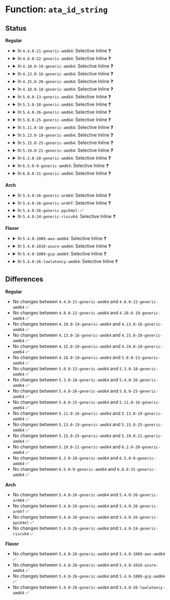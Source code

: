 # Function: <code>ata_id_string</code>

## Status
<b>Regular</b>
<ul>
<li>
<details>
<summary>In <code>4.4.0-21-generic-amd64</code>: Selective Inline ❓</summary>

```c
void ata_id_string(const u16 * id, unsigned char * s, unsigned int ofs, unsigned int len)
```

```json
{
  "name": "ata_id_string",
  "collision_type": "Unique Global",
  "inline_type": "Selective",
  "funcs": [
    {
      "addr": 18446744071584913152,
      "name": "ata_id_string",
      "external": true,
      "loc": "drivers/ata/libata-core.c:1119",
      "file": "drivers/ata/libata-core.c",
      "inline": "not declared, inlined",
      "caller_inline": [],
      "caller_func": [
        "drivers/ata/libata-core.c:ata_id_c_string",
        "drivers/ata/libata-scsi.c:ata_scsiop_inq_80",
        "drivers/ata/libata-scsi.c:ata_scsiop_inq_83",
        "drivers/ata/libata-scsi.c:ata_scsiop_inq_83",
        "drivers/ata/libata-scsi.c:ata_scsiop_inq_83",
        "drivers/ata/libata-scsi.c:ata_scsiop_inq_83",
        "drivers/ata/libata-scsi.c:ata_scsiop_inq_std",
        "drivers/ata/libata-scsi.c:ata_scsiop_inq_std",
        "drivers/ata/libata-scsi.c:ata_scsiop_inq_std",
        "drivers/ata/libata-scsi.c:ata_sas_scsi_ioctl",
        "drivers/ata/libata-scsi.c:ata_sas_scsi_ioctl",
        "drivers/ata/libata-scsi.c:ata_sas_scsi_ioctl"
      ]
    }
  ],
  "symbols": [
    {
      "addr": 18446744071584913152,
      "name": "ata_id_string",
      "section": ".text",
      "bind": "STB_GLOBAL",
      "size": 58
    }
  ]
}
```
</details>
</li>
<li>
<details>
<summary>In <code>4.8.0-22-generic-amd64</code>: Selective Inline ❓</summary>

```c
void ata_id_string(const u16 * id, unsigned char * s, unsigned int ofs, unsigned int len)
```

```json
{
  "name": "ata_id_string",
  "collision_type": "Unique Global",
  "inline_type": "Selective",
  "funcs": [
    {
      "addr": 18446744071585275568,
      "name": "ata_id_string",
      "external": true,
      "loc": "drivers/ata/libata-core.c:1122",
      "file": "drivers/ata/libata-core.c",
      "inline": "not declared, inlined",
      "caller_inline": [],
      "caller_func": [
        "drivers/ata/libata-core.c:ata_id_c_string",
        "drivers/ata/libata-scsi.c:ata_scsiop_inq_83",
        "drivers/ata/libata-scsi.c:ata_scsiop_inq_83",
        "drivers/ata/libata-scsi.c:ata_scsiop_inq_83",
        "drivers/ata/libata-scsi.c:ata_scsiop_inq_83",
        "drivers/ata/libata-scsi.c:ata_scsiop_inq_80",
        "drivers/ata/libata-scsi.c:ata_scsiop_inq_std",
        "drivers/ata/libata-scsi.c:ata_scsiop_inq_std",
        "drivers/ata/libata-scsi.c:ata_scsiop_inq_std",
        "drivers/ata/libata-scsi.c:ata_sas_scsi_ioctl",
        "drivers/ata/libata-scsi.c:ata_sas_scsi_ioctl",
        "drivers/ata/libata-scsi.c:ata_sas_scsi_ioctl"
      ]
    }
  ],
  "symbols": [
    {
      "addr": 18446744071585275568,
      "name": "ata_id_string",
      "section": ".text",
      "bind": "STB_GLOBAL",
      "size": 58
    }
  ]
}
```
</details>
</li>
<li>
<details>
<summary>In <code>4.10.0-19-generic-amd64</code>: Selective Inline ❓</summary>

```c
void ata_id_string(const u16 * id, unsigned char * s, unsigned int ofs, unsigned int len)
```

```json
{
  "name": "ata_id_string",
  "collision_type": "Unique Global",
  "inline_type": "Selective",
  "funcs": [
    {
      "addr": 18446744071585475120,
      "name": "ata_id_string",
      "external": true,
      "loc": "drivers/ata/libata-core.c:1129",
      "file": "drivers/ata/libata-core.c",
      "inline": "not declared, inlined",
      "caller_inline": [],
      "caller_func": [
        "drivers/ata/libata-core.c:ata_id_c_string",
        "drivers/ata/libata-scsi.c:ata_scsiop_inq_83",
        "drivers/ata/libata-scsi.c:ata_scsiop_inq_83",
        "drivers/ata/libata-scsi.c:ata_scsiop_inq_83",
        "drivers/ata/libata-scsi.c:ata_scsiop_inq_83",
        "drivers/ata/libata-scsi.c:ata_scsiop_inq_80",
        "drivers/ata/libata-scsi.c:ata_scsiop_inq_std",
        "drivers/ata/libata-scsi.c:ata_scsiop_inq_std",
        "drivers/ata/libata-scsi.c:ata_scsiop_inq_std",
        "drivers/ata/libata-scsi.c:ata_sas_scsi_ioctl",
        "drivers/ata/libata-scsi.c:ata_sas_scsi_ioctl",
        "drivers/ata/libata-scsi.c:ata_sas_scsi_ioctl"
      ]
    }
  ],
  "symbols": [
    {
      "addr": 18446744071585475120,
      "name": "ata_id_string",
      "section": ".text",
      "bind": "STB_GLOBAL",
      "size": 58
    }
  ]
}
```
</details>
</li>
<li>
<details>
<summary>In <code>4.13.0-16-generic-amd64</code>: Selective Inline ❓</summary>

```c
void ata_id_string(const u16 * id, unsigned char * s, unsigned int ofs, unsigned int len)
```

```json
{
  "name": "ata_id_string",
  "collision_type": "Unique Global",
  "inline_type": "Selective",
  "funcs": [
    {
      "addr": 18446744071585558896,
      "name": "ata_id_string",
      "external": true,
      "loc": "drivers/ata/libata-core.c:1129",
      "file": "drivers/ata/libata-core.c",
      "inline": "not declared, inlined",
      "caller_inline": [],
      "caller_func": [
        "drivers/ata/libata-core.c:ata_id_c_string",
        "drivers/ata/libata-scsi.c:ata_scsiop_inq_83",
        "drivers/ata/libata-scsi.c:ata_scsiop_inq_83",
        "drivers/ata/libata-scsi.c:ata_scsiop_inq_83",
        "drivers/ata/libata-scsi.c:ata_scsiop_inq_83",
        "drivers/ata/libata-scsi.c:ata_scsiop_inq_80",
        "drivers/ata/libata-scsi.c:ata_scsiop_inq_std",
        "drivers/ata/libata-scsi.c:ata_scsiop_inq_std",
        "drivers/ata/libata-scsi.c:ata_scsiop_inq_std",
        "drivers/ata/libata-scsi.c:ata_sas_scsi_ioctl",
        "drivers/ata/libata-scsi.c:ata_sas_scsi_ioctl",
        "drivers/ata/libata-scsi.c:ata_sas_scsi_ioctl"
      ]
    }
  ],
  "symbols": [
    {
      "addr": 18446744071585558896,
      "name": "ata_id_string",
      "section": ".text",
      "bind": "STB_GLOBAL",
      "size": 58
    }
  ]
}
```
</details>
</li>
<li>
<details>
<summary>In <code>4.15.0-20-generic-amd64</code>: Selective Inline ❓</summary>

```c
void ata_id_string(const u16 * id, unsigned char * s, unsigned int ofs, unsigned int len)
```

```json
{
  "name": "ata_id_string",
  "collision_type": "Unique Global",
  "inline_type": "Selective",
  "funcs": [
    {
      "addr": 18446744071585990608,
      "name": "ata_id_string",
      "external": true,
      "loc": "drivers/ata/libata-core.c:1129",
      "file": "drivers/ata/libata-core.c",
      "inline": "not declared, inlined",
      "caller_inline": [],
      "caller_func": [
        "drivers/ata/libata-core.c:ata_id_c_string",
        "drivers/ata/libata-scsi.c:ata_scsiop_inq_83",
        "drivers/ata/libata-scsi.c:ata_scsiop_inq_83",
        "drivers/ata/libata-scsi.c:ata_scsiop_inq_83",
        "drivers/ata/libata-scsi.c:ata_scsiop_inq_83",
        "drivers/ata/libata-scsi.c:ata_scsiop_inq_80",
        "drivers/ata/libata-scsi.c:ata_scsiop_inq_std",
        "drivers/ata/libata-scsi.c:ata_scsiop_inq_std",
        "drivers/ata/libata-scsi.c:ata_scsiop_inq_std",
        "drivers/ata/libata-scsi.c:ata_sas_scsi_ioctl",
        "drivers/ata/libata-scsi.c:ata_sas_scsi_ioctl",
        "drivers/ata/libata-scsi.c:ata_sas_scsi_ioctl"
      ]
    }
  ],
  "symbols": [
    {
      "addr": 18446744071585990608,
      "name": "ata_id_string",
      "section": ".text",
      "bind": "STB_GLOBAL",
      "size": 60
    }
  ]
}
```
</details>
</li>
<li>
<details>
<summary>In <code>4.18.0-10-generic-amd64</code>: Selective Inline ❓</summary>

```c
void ata_id_string(const u16 * id, unsigned char * s, unsigned int ofs, unsigned int len)
```

```json
{
  "name": "ata_id_string",
  "collision_type": "Unique Global",
  "inline_type": "Selective",
  "funcs": [
    {
      "addr": 18446744071586238240,
      "name": "ata_id_string",
      "external": true,
      "loc": "drivers/ata/libata-core.c:1129",
      "file": "drivers/ata/libata-core.c",
      "inline": "not declared, inlined",
      "caller_inline": [],
      "caller_func": [
        "drivers/ata/libata-core.c:ata_id_c_string",
        "drivers/ata/libata-scsi.c:ata_scsiop_inq_83",
        "drivers/ata/libata-scsi.c:ata_scsiop_inq_83",
        "drivers/ata/libata-scsi.c:ata_scsiop_inq_83",
        "drivers/ata/libata-scsi.c:ata_scsiop_inq_83",
        "drivers/ata/libata-scsi.c:ata_scsiop_inq_80",
        "drivers/ata/libata-scsi.c:ata_scsiop_inq_std",
        "drivers/ata/libata-scsi.c:ata_scsiop_inq_std",
        "drivers/ata/libata-scsi.c:ata_scsiop_inq_std",
        "drivers/ata/libata-scsi.c:ata_sas_scsi_ioctl",
        "drivers/ata/libata-scsi.c:ata_sas_scsi_ioctl",
        "drivers/ata/libata-scsi.c:ata_sas_scsi_ioctl"
      ]
    }
  ],
  "symbols": [
    {
      "addr": 18446744071586238240,
      "name": "ata_id_string",
      "section": ".text",
      "bind": "STB_GLOBAL",
      "size": 60
    }
  ]
}
```
</details>
</li>
<li>
<details>
<summary>In <code>5.0.0-13-generic-amd64</code>: Selective Inline ❓</summary>

```c
void ata_id_string(const u16 * id, unsigned char * s, unsigned int ofs, unsigned int len)
```

```json
{
  "name": "ata_id_string",
  "collision_type": "Unique Global",
  "inline_type": "Selective",
  "funcs": [
    {
      "addr": 18446744071586378656,
      "name": "ata_id_string",
      "external": true,
      "loc": "drivers/ata/libata-core.c:1129",
      "file": "drivers/ata/libata-core.c",
      "inline": "not declared, inlined",
      "caller_inline": [],
      "caller_func": [
        "drivers/ata/libata-core.c:ata_id_c_string",
        "drivers/ata/libata-scsi.c:ata_scsiop_inq_83",
        "drivers/ata/libata-scsi.c:ata_scsiop_inq_83",
        "drivers/ata/libata-scsi.c:ata_scsiop_inq_83",
        "drivers/ata/libata-scsi.c:ata_scsiop_inq_83",
        "drivers/ata/libata-scsi.c:ata_scsiop_inq_80",
        "drivers/ata/libata-scsi.c:ata_scsiop_inq_std",
        "drivers/ata/libata-scsi.c:ata_scsiop_inq_std",
        "drivers/ata/libata-scsi.c:ata_scsiop_inq_std",
        "drivers/ata/libata-scsi.c:ata_sas_scsi_ioctl",
        "drivers/ata/libata-scsi.c:ata_sas_scsi_ioctl",
        "drivers/ata/libata-scsi.c:ata_sas_scsi_ioctl"
      ]
    }
  ],
  "symbols": [
    {
      "addr": 18446744071586378656,
      "name": "ata_id_string",
      "section": ".text",
      "bind": "STB_GLOBAL",
      "size": 60
    }
  ]
}
```
</details>
</li>
<li>
<details>
<summary>In <code>5.3.0-18-generic-amd64</code>: Selective Inline ❓</summary>

```c
void ata_id_string(const u16 * id, unsigned char * s, unsigned int ofs, unsigned int len)
```

```json
{
  "name": "ata_id_string",
  "collision_type": "Unique Global",
  "inline_type": "Selective",
  "funcs": [
    {
      "addr": 18446744071586622240,
      "name": "ata_id_string",
      "external": true,
      "loc": "drivers/ata/libata-core.c:1113",
      "file": "drivers/ata/libata-core.c",
      "inline": "not declared, inlined",
      "caller_inline": [],
      "caller_func": [
        "drivers/ata/libata-core.c:ata_id_c_string",
        "drivers/ata/libata-scsi.c:ata_scsiop_inq_83",
        "drivers/ata/libata-scsi.c:ata_scsiop_inq_83",
        "drivers/ata/libata-scsi.c:ata_scsiop_inq_83",
        "drivers/ata/libata-scsi.c:ata_scsiop_inq_83",
        "drivers/ata/libata-scsi.c:ata_scsiop_inq_80",
        "drivers/ata/libata-scsi.c:ata_scsiop_inq_std",
        "drivers/ata/libata-scsi.c:ata_scsiop_inq_std",
        "drivers/ata/libata-scsi.c:ata_scsiop_inq_std",
        "drivers/ata/libata-scsi.c:ata_sas_scsi_ioctl",
        "drivers/ata/libata-scsi.c:ata_sas_scsi_ioctl",
        "drivers/ata/libata-scsi.c:ata_sas_scsi_ioctl"
      ]
    }
  ],
  "symbols": [
    {
      "addr": 18446744071586622240,
      "name": "ata_id_string",
      "section": ".text",
      "bind": "STB_GLOBAL",
      "size": 60
    }
  ]
}
```
</details>
</li>
<li>
<details>
<summary>In <code>5.4.0-26-generic-amd64</code>: Selective Inline ❓</summary>

```c
void ata_id_string(const u16 * id, unsigned char * s, unsigned int ofs, unsigned int len)
```

```json
{
  "name": "ata_id_string",
  "collision_type": "Unique Global",
  "inline_type": "Selective",
  "funcs": [
    {
      "addr": 18446744071586769808,
      "name": "ata_id_string",
      "external": true,
      "loc": "drivers/ata/libata-core.c:1113",
      "file": "drivers/ata/libata-core.c",
      "inline": "not declared, inlined",
      "caller_inline": [],
      "caller_func": [
        "drivers/ata/libata-core.c:ata_id_c_string",
        "drivers/ata/libata-scsi.c:ata_scsiop_inq_83",
        "drivers/ata/libata-scsi.c:ata_scsiop_inq_83",
        "drivers/ata/libata-scsi.c:ata_scsiop_inq_83",
        "drivers/ata/libata-scsi.c:ata_scsiop_inq_83",
        "drivers/ata/libata-scsi.c:ata_scsiop_inq_80",
        "drivers/ata/libata-scsi.c:ata_scsiop_inq_std",
        "drivers/ata/libata-scsi.c:ata_scsiop_inq_std",
        "drivers/ata/libata-scsi.c:ata_scsiop_inq_std",
        "drivers/ata/libata-scsi.c:ata_sas_scsi_ioctl",
        "drivers/ata/libata-scsi.c:ata_sas_scsi_ioctl",
        "drivers/ata/libata-scsi.c:ata_sas_scsi_ioctl"
      ]
    }
  ],
  "symbols": [
    {
      "addr": 18446744071586769808,
      "name": "ata_id_string",
      "section": ".text",
      "bind": "STB_GLOBAL",
      "size": 60
    }
  ]
}
```
</details>
</li>
<li>
<details>
<summary>In <code>5.8.0-25-generic-amd64</code>: Selective Inline ❓</summary>

```c
void ata_id_string(const u16 * id, unsigned char * s, unsigned int ofs, unsigned int len)
```

```json
{
  "name": "ata_id_string",
  "collision_type": "Unique Global",
  "inline_type": "Selective",
  "funcs": [
    {
      "addr": 18446744071587572400,
      "name": "ata_id_string",
      "external": true,
      "loc": "drivers/ata/libata-core.c:1054",
      "file": "drivers/ata/libata-core.c",
      "inline": "not declared, inlined",
      "caller_inline": [],
      "caller_func": [
        "drivers/ata/libata-core.c:ata_id_c_string",
        "drivers/ata/libata-scsi.c:ata_scsiop_inq_83",
        "drivers/ata/libata-scsi.c:ata_scsiop_inq_83",
        "drivers/ata/libata-scsi.c:ata_scsiop_inq_83",
        "drivers/ata/libata-scsi.c:ata_scsiop_inq_83",
        "drivers/ata/libata-scsi.c:ata_scsiop_inq_80",
        "drivers/ata/libata-scsi.c:ata_scsiop_inq_std",
        "drivers/ata/libata-scsi.c:ata_scsiop_inq_std",
        "drivers/ata/libata-scsi.c:ata_scsiop_inq_std",
        "drivers/ata/libata-scsi.c:ata_get_identity",
        "drivers/ata/libata-scsi.c:ata_get_identity",
        "drivers/ata/libata-scsi.c:ata_get_identity"
      ]
    }
  ],
  "symbols": [
    {
      "addr": 18446744071587572400,
      "name": "ata_id_string",
      "section": ".text",
      "bind": "STB_GLOBAL",
      "size": 60
    }
  ]
}
```
</details>
</li>
<li>
<details>
<summary>In <code>5.11.0-16-generic-amd64</code>: Selective Inline ❓</summary>

```c
void ata_id_string(const u16 * id, unsigned char * s, unsigned int ofs, unsigned int len)
```

```json
{
  "name": "ata_id_string",
  "collision_type": "Unique Global",
  "inline_type": "Selective",
  "funcs": [
    {
      "addr": 18446744071587638800,
      "name": "ata_id_string",
      "external": true,
      "loc": "drivers/ata/libata-core.c:1054",
      "file": "drivers/ata/libata-core.c",
      "inline": "not declared, inlined",
      "caller_inline": [],
      "caller_func": [
        "drivers/ata/libata-core.c:ata_id_c_string",
        "drivers/ata/libata-scsi.c:ata_scsiop_inq_83",
        "drivers/ata/libata-scsi.c:ata_scsiop_inq_83",
        "drivers/ata/libata-scsi.c:ata_scsiop_inq_83",
        "drivers/ata/libata-scsi.c:ata_scsiop_inq_83",
        "drivers/ata/libata-scsi.c:ata_scsiop_inq_80",
        "drivers/ata/libata-scsi.c:ata_scsiop_inq_std",
        "drivers/ata/libata-scsi.c:ata_scsiop_inq_std",
        "drivers/ata/libata-scsi.c:ata_scsiop_inq_std",
        "drivers/ata/libata-scsi.c:ata_get_identity",
        "drivers/ata/libata-scsi.c:ata_get_identity",
        "drivers/ata/libata-scsi.c:ata_get_identity"
      ]
    }
  ],
  "symbols": [
    {
      "addr": 18446744071587638800,
      "name": "ata_id_string",
      "section": ".text",
      "bind": "STB_GLOBAL",
      "size": 60
    }
  ]
}
```
</details>
</li>
<li>
<details>
<summary>In <code>5.13.0-19-generic-amd64</code>: Selective Inline ❓</summary>

```c
void ata_id_string(const u16 * id, unsigned char * s, unsigned int ofs, unsigned int len)
```

```json
{
  "name": "ata_id_string",
  "collision_type": "Unique Global",
  "inline_type": "Selective",
  "funcs": [
    {
      "addr": 18446744071587518880,
      "name": "ata_id_string",
      "external": true,
      "loc": "drivers/ata/libata-core.c:1054",
      "file": "drivers/ata/libata-core.c",
      "inline": "not declared, inlined",
      "caller_inline": [],
      "caller_func": [
        "drivers/ata/libata-core.c:ata_id_c_string",
        "drivers/ata/libata-scsi.c:ata_scsiop_inq_83",
        "drivers/ata/libata-scsi.c:ata_scsiop_inq_83",
        "drivers/ata/libata-scsi.c:ata_scsiop_inq_83",
        "drivers/ata/libata-scsi.c:ata_scsiop_inq_83",
        "drivers/ata/libata-scsi.c:ata_scsiop_inq_80",
        "drivers/ata/libata-scsi.c:ata_scsiop_inq_std",
        "drivers/ata/libata-scsi.c:ata_scsiop_inq_std",
        "drivers/ata/libata-scsi.c:ata_scsiop_inq_std",
        "drivers/ata/libata-scsi.c:ata_sas_scsi_ioctl",
        "drivers/ata/libata-scsi.c:ata_sas_scsi_ioctl",
        "drivers/ata/libata-scsi.c:ata_sas_scsi_ioctl"
      ]
    }
  ],
  "symbols": [
    {
      "addr": 18446744071587518880,
      "name": "ata_id_string",
      "section": ".text",
      "bind": "STB_GLOBAL",
      "size": 56
    }
  ]
}
```
</details>
</li>
<li>
<details>
<summary>In <code>5.15.0-25-generic-amd64</code>: Selective Inline ❓</summary>

```c
void ata_id_string(const u16 * id, unsigned char * s, unsigned int ofs, unsigned int len)
```

```json
{
  "name": "ata_id_string",
  "collision_type": "Unique Global",
  "inline_type": "Selective",
  "funcs": [
    {
      "addr": 18446744071588095157,
      "name": "ata_id_string",
      "external": true,
      "loc": "drivers/ata/libata-core.c:1058",
      "file": "drivers/ata/libata-core.c",
      "inline": "not declared, inlined",
      "caller_inline": [
        "drivers/ata/libata-core.c:ata_id_c_string",
        "drivers/ata/libata-core.c:ata_id_c_string"
      ],
      "caller_func": [
        "drivers/ata/libata-scsi.c:ata_scsi_simulate",
        "drivers/ata/libata-scsi.c:ata_scsiop_inq_83",
        "drivers/ata/libata-scsi.c:ata_scsiop_inq_83",
        "drivers/ata/libata-scsi.c:ata_scsiop_inq_83",
        "drivers/ata/libata-scsi.c:ata_scsiop_inq_83",
        "drivers/ata/libata-scsi.c:ata_scsiop_inq_std",
        "drivers/ata/libata-scsi.c:ata_scsiop_inq_std",
        "drivers/ata/libata-scsi.c:ata_scsiop_inq_std",
        "drivers/ata/libata-scsi.c:ata_sas_scsi_ioctl",
        "drivers/ata/libata-scsi.c:ata_sas_scsi_ioctl",
        "drivers/ata/libata-scsi.c:ata_sas_scsi_ioctl"
      ]
    }
  ],
  "symbols": [
    {
      "addr": 18446744071588096688,
      "name": "ata_id_string",
      "section": ".text",
      "bind": "STB_GLOBAL",
      "size": 56
    }
  ]
}
```
</details>
</li>
<li>
<details>
<summary>In <code>5.19.0-21-generic-amd64</code>: Selective Inline ❓</summary>

```c
void ata_id_string(const u16 * id, unsigned char * s, unsigned int ofs, unsigned int len)
```

```json
{
  "name": "ata_id_string",
  "collision_type": "Unique Global",
  "inline_type": "Selective",
  "funcs": [
    {
      "addr": 18446744071589473301,
      "name": "ata_id_string",
      "external": true,
      "loc": "drivers/ata/libata-core.c:1051",
      "file": "drivers/ata/libata-core.c",
      "inline": "not declared, inlined",
      "caller_inline": [
        "drivers/ata/libata-core.c:ata_id_c_string",
        "drivers/ata/libata-core.c:ata_id_c_string"
      ],
      "caller_func": [
        "drivers/ata/libata-scsi.c:ata_scsi_simulate",
        "drivers/ata/libata-scsi.c:ata_scsiop_inq_83",
        "drivers/ata/libata-scsi.c:ata_scsiop_inq_83",
        "drivers/ata/libata-scsi.c:ata_scsiop_inq_83",
        "drivers/ata/libata-scsi.c:ata_scsiop_inq_83",
        "drivers/ata/libata-scsi.c:ata_scsiop_inq_std",
        "drivers/ata/libata-scsi.c:ata_scsiop_inq_std",
        "drivers/ata/libata-scsi.c:ata_scsiop_inq_std",
        "drivers/ata/libata-scsi.c:ata_sas_scsi_ioctl",
        "drivers/ata/libata-scsi.c:ata_sas_scsi_ioctl",
        "drivers/ata/libata-scsi.c:ata_sas_scsi_ioctl"
      ]
    }
  ],
  "symbols": [
    {
      "addr": 18446744071589474624,
      "name": "ata_id_string",
      "section": ".text",
      "bind": "STB_GLOBAL",
      "size": 73
    }
  ]
}
```
</details>
</li>
<li>
<details>
<summary>In <code>6.2.0-20-generic-amd64</code>: Selective Inline ❓</summary>

```c
void ata_id_string(const u16 * id, unsigned char * s, unsigned int ofs, unsigned int len)
```

```json
{
  "name": "ata_id_string",
  "collision_type": "Unique Global",
  "inline_type": "Selective",
  "funcs": [
    {
      "addr": 18446744071591053413,
      "name": "ata_id_string",
      "external": true,
      "loc": "drivers/ata/libata-core.c:1051",
      "file": "drivers/ata/libata-core.c",
      "inline": "not declared, inlined",
      "caller_inline": [
        "drivers/ata/libata-core.c:ata_id_c_string",
        "drivers/ata/libata-core.c:ata_id_c_string"
      ],
      "caller_func": [
        "drivers/ata/libata-scsi.c:ata_scsiop_inq_83",
        "drivers/ata/libata-scsi.c:ata_scsiop_inq_83",
        "drivers/ata/libata-scsi.c:ata_scsiop_inq_83",
        "drivers/ata/libata-scsi.c:ata_scsiop_inq_83",
        "drivers/ata/libata-scsi.c:ata_scsiop_inq_80",
        "drivers/ata/libata-scsi.c:ata_scsiop_inq_std",
        "drivers/ata/libata-scsi.c:ata_scsiop_inq_std",
        "drivers/ata/libata-scsi.c:ata_scsiop_inq_std",
        "drivers/ata/libata-scsi.c:ata_sas_scsi_ioctl",
        "drivers/ata/libata-scsi.c:ata_sas_scsi_ioctl",
        "drivers/ata/libata-scsi.c:ata_sas_scsi_ioctl"
      ]
    }
  ],
  "symbols": [
    {
      "addr": 18446744071591055056,
      "name": "ata_id_string",
      "section": ".text",
      "bind": "STB_GLOBAL",
      "size": 73
    }
  ]
}
```
</details>
</li>
<li>
<details>
<summary>In <code>6.5.0-9-generic-amd64</code>: Selective Inline ❓</summary>

```c
void ata_id_string(const u16 * id, unsigned char * s, unsigned int ofs, unsigned int len)
```

```json
{
  "name": "ata_id_string",
  "collision_type": "Unique Global",
  "inline_type": "Selective",
  "funcs": [
    {
      "addr": 18446744071591407461,
      "name": "ata_id_string",
      "external": true,
      "loc": "drivers/ata/libata-core.c:1085",
      "file": "drivers/ata/libata-core.c",
      "inline": "not declared, inlined",
      "caller_inline": [
        "drivers/ata/libata-core.c:ata_id_c_string",
        "drivers/ata/libata-core.c:ata_id_c_string"
      ],
      "caller_func": [
        "drivers/ata/libata-scsi.c:ata_scsiop_inq_83",
        "drivers/ata/libata-scsi.c:ata_scsiop_inq_83",
        "drivers/ata/libata-scsi.c:ata_scsiop_inq_83",
        "drivers/ata/libata-scsi.c:ata_scsiop_inq_83",
        "drivers/ata/libata-scsi.c:ata_scsiop_inq_80",
        "drivers/ata/libata-scsi.c:ata_scsiop_inq_std",
        "drivers/ata/libata-scsi.c:ata_scsiop_inq_std",
        "drivers/ata/libata-scsi.c:ata_scsiop_inq_std",
        "drivers/ata/libata-scsi.c:ata_sas_scsi_ioctl",
        "drivers/ata/libata-scsi.c:ata_sas_scsi_ioctl",
        "drivers/ata/libata-scsi.c:ata_sas_scsi_ioctl"
      ]
    }
  ],
  "symbols": [
    {
      "addr": 18446744071591409904,
      "name": "ata_id_string",
      "section": ".text",
      "bind": "STB_GLOBAL",
      "size": 73
    }
  ]
}
```
</details>
</li>
<li>
<details>
<summary>In <code>6.8.0-31-generic-amd64</code>: Selective Inline ❓</summary>

```c
void ata_id_string(const u16 * id, unsigned char * s, unsigned int ofs, unsigned int len)
```

```json
{
  "name": "ata_id_string",
  "collision_type": "Unique Global",
  "inline_type": "Selective",
  "funcs": [
    {
      "addr": 18446744071591758325,
      "name": "ata_id_string",
      "external": true,
      "loc": "drivers/ata/libata-core.c:1085",
      "file": "drivers/ata/libata-core.c",
      "inline": "not declared, inlined",
      "caller_inline": [
        "drivers/ata/libata-core.c:ata_id_c_string",
        "drivers/ata/libata-core.c:ata_id_c_string"
      ],
      "caller_func": [
        "drivers/ata/libata-scsi.c:ata_scsiop_inq_83",
        "drivers/ata/libata-scsi.c:ata_scsiop_inq_83",
        "drivers/ata/libata-scsi.c:ata_scsiop_inq_83",
        "drivers/ata/libata-scsi.c:ata_scsiop_inq_83",
        "drivers/ata/libata-scsi.c:ata_scsiop_inq_80",
        "drivers/ata/libata-scsi.c:ata_scsiop_inq_std",
        "drivers/ata/libata-scsi.c:ata_scsiop_inq_std",
        "drivers/ata/libata-scsi.c:ata_scsiop_inq_std",
        "drivers/ata/libata-scsi.c:ata_sas_scsi_ioctl",
        "drivers/ata/libata-scsi.c:ata_sas_scsi_ioctl",
        "drivers/ata/libata-scsi.c:ata_sas_scsi_ioctl"
      ]
    }
  ],
  "symbols": [
    {
      "addr": 18446744071591760768,
      "name": "ata_id_string",
      "section": ".text",
      "bind": "STB_GLOBAL",
      "size": 73
    }
  ]
}
```
</details>
</li>
</ul>
<b>Arch</b>
<ul>
<li>
<details>
<summary>In <code>5.4.0-26-generic-arm64</code>: Selective Inline ❓</summary>

```c
void ata_id_string(const u16 * id, unsigned char * s, unsigned int ofs, unsigned int len)
```

```json
{
  "name": "ata_id_string",
  "collision_type": "Unique Global",
  "inline_type": "Selective",
  "funcs": [
    {
      "addr": 18446603336499689720,
      "name": "ata_id_string",
      "external": true,
      "loc": "drivers/ata/libata-core.c:1113",
      "file": "drivers/ata/libata-core.c",
      "inline": "not declared, inlined",
      "caller_inline": [],
      "caller_func": [
        "drivers/ata/libata-core.c:ata_id_c_string",
        "drivers/ata/libata-scsi.c:ata_scsiop_inq_83",
        "drivers/ata/libata-scsi.c:ata_scsiop_inq_83",
        "drivers/ata/libata-scsi.c:ata_scsiop_inq_83",
        "drivers/ata/libata-scsi.c:ata_scsiop_inq_83",
        "drivers/ata/libata-scsi.c:ata_scsiop_inq_80",
        "drivers/ata/libata-scsi.c:ata_scsiop_inq_std",
        "drivers/ata/libata-scsi.c:ata_scsiop_inq_std",
        "drivers/ata/libata-scsi.c:ata_scsiop_inq_std",
        "drivers/ata/libata-scsi.c:ata_sas_scsi_ioctl",
        "drivers/ata/libata-scsi.c:ata_sas_scsi_ioctl",
        "drivers/ata/libata-scsi.c:ata_sas_scsi_ioctl"
      ]
    }
  ],
  "symbols": [
    {
      "addr": 18446603336499689720,
      "name": "ata_id_string",
      "section": ".text",
      "bind": "STB_GLOBAL",
      "size": 116
    }
  ]
}
```
</details>
</li>
<li>
<details>
<summary>In <code>5.4.0-26-generic-armhf</code>: Selective Inline ❓</summary>

```c
void ata_id_string(const u16 * id, unsigned char * s, unsigned int ofs, unsigned int len)
```

```json
{
  "name": "ata_id_string",
  "collision_type": "Unique Global",
  "inline_type": "Selective",
  "funcs": [
    {
      "addr": 3232138464,
      "name": "ata_id_string",
      "external": true,
      "loc": "drivers/ata/libata-core.c:1113",
      "file": "drivers/ata/libata-core.c",
      "inline": "not declared, inlined",
      "caller_inline": [],
      "caller_func": [
        "drivers/ata/libata-core.c:ata_id_c_string",
        "drivers/ata/libata-scsi.c:ata_scsiop_inq_83",
        "drivers/ata/libata-scsi.c:ata_scsiop_inq_83",
        "drivers/ata/libata-scsi.c:ata_scsiop_inq_83",
        "drivers/ata/libata-scsi.c:ata_scsiop_inq_83",
        "drivers/ata/libata-scsi.c:ata_scsiop_inq_80",
        "drivers/ata/libata-scsi.c:ata_scsiop_inq_std",
        "drivers/ata/libata-scsi.c:ata_scsiop_inq_std",
        "drivers/ata/libata-scsi.c:ata_scsiop_inq_std",
        "drivers/ata/libata-scsi.c:ata_sas_scsi_ioctl",
        "drivers/ata/libata-scsi.c:ata_sas_scsi_ioctl",
        "drivers/ata/libata-scsi.c:ata_sas_scsi_ioctl"
      ]
    }
  ],
  "symbols": [
    {
      "addr": 3232138464,
      "name": "ata_id_string",
      "section": ".text",
      "bind": "STB_GLOBAL",
      "size": 88
    }
  ]
}
```
</details>
</li>
<li>
<details>
<summary>In <code>5.4.0-26-generic-ppc64el</code>: ✅</summary>

```c
void ata_id_string(const u16 * id, unsigned char * s, unsigned int ofs, unsigned int len)
```

```json
{
  "name": "ata_id_string",
  "collision_type": "Unique Global",
  "inline_type": "No",
  "funcs": [
    {
      "addr": 13835058055293014704,
      "name": "ata_id_string",
      "external": true,
      "loc": "drivers/ata/libata-core.c:1113",
      "file": "drivers/ata/libata-core.c",
      "inline": "seen, unknown",
      "caller_inline": [],
      "caller_func": [
        "drivers/ata/libata-core.c:ata_id_c_string",
        "drivers/ata/libata-scsi.c:ata_scsiop_inq_83",
        "drivers/ata/libata-scsi.c:ata_scsiop_inq_83",
        "drivers/ata/libata-scsi.c:ata_scsiop_inq_83",
        "drivers/ata/libata-scsi.c:ata_scsiop_inq_83",
        "drivers/ata/libata-scsi.c:ata_scsiop_inq_80",
        "drivers/ata/libata-scsi.c:ata_scsiop_inq_std",
        "drivers/ata/libata-scsi.c:ata_scsiop_inq_std",
        "drivers/ata/libata-scsi.c:ata_scsiop_inq_std",
        "drivers/ata/libata-scsi.c:ata_sas_scsi_ioctl",
        "drivers/ata/libata-scsi.c:ata_sas_scsi_ioctl",
        "drivers/ata/libata-scsi.c:ata_sas_scsi_ioctl"
      ]
    }
  ],
  "symbols": [
    {
      "addr": 13835058055293014704,
      "name": "ata_id_string",
      "section": ".text",
      "bind": "STB_GLOBAL",
      "size": 124
    }
  ]
}
```
</details>
</li>
<li>
<details>
<summary>In <code>5.4.0-24-generic-riscv64</code>: Selective Inline ❓</summary>

```c
void ata_id_string(const u16 * id, unsigned char * s, unsigned int ofs, unsigned int len)
```

```json
{
  "name": "ata_id_string",
  "collision_type": "Unique Global",
  "inline_type": "Selective",
  "funcs": [
    {
      "addr": 18446743936276861294,
      "name": "ata_id_string",
      "external": true,
      "loc": "drivers/ata/libata-core.c:1113",
      "file": "drivers/ata/libata-core.c",
      "inline": "not declared, inlined",
      "caller_inline": [],
      "caller_func": [
        "drivers/ata/libata-core.c:ata_id_c_string",
        "drivers/ata/libata-scsi.c:ata_scsiop_inq_83",
        "drivers/ata/libata-scsi.c:ata_scsiop_inq_83",
        "drivers/ata/libata-scsi.c:ata_scsiop_inq_83",
        "drivers/ata/libata-scsi.c:ata_scsiop_inq_83",
        "drivers/ata/libata-scsi.c:ata_scsiop_inq_80",
        "drivers/ata/libata-scsi.c:ata_scsiop_inq_std",
        "drivers/ata/libata-scsi.c:ata_scsiop_inq_std",
        "drivers/ata/libata-scsi.c:ata_scsiop_inq_std",
        "drivers/ata/libata-scsi.c:ata_sas_scsi_ioctl",
        "drivers/ata/libata-scsi.c:ata_sas_scsi_ioctl",
        "drivers/ata/libata-scsi.c:ata_sas_scsi_ioctl"
      ]
    }
  ],
  "symbols": [
    {
      "addr": 18446743936276861294,
      "name": "ata_id_string",
      "section": ".text",
      "bind": "STB_GLOBAL",
      "size": 108
    }
  ]
}
```
</details>
</li>
</ul>
<b>Flavor</b>
<ul>
<li>
<details>
<summary>In <code>5.4.0-1009-aws-amd64</code>: Selective Inline ❓</summary>

```c
void ata_id_string(const u16 * id, unsigned char * s, unsigned int ofs, unsigned int len)
```

```json
{
  "name": "ata_id_string",
  "collision_type": "Unique Global",
  "inline_type": "Selective",
  "funcs": [
    {
      "addr": 18446744071586528512,
      "name": "ata_id_string",
      "external": true,
      "loc": "drivers/ata/libata-core.c:1113",
      "file": "drivers/ata/libata-core.c",
      "inline": "not declared, inlined",
      "caller_inline": [],
      "caller_func": [
        "drivers/ata/libata-core.c:ata_id_c_string",
        "drivers/ata/libata-scsi.c:ata_scsiop_inq_83",
        "drivers/ata/libata-scsi.c:ata_scsiop_inq_83",
        "drivers/ata/libata-scsi.c:ata_scsiop_inq_83",
        "drivers/ata/libata-scsi.c:ata_scsiop_inq_83",
        "drivers/ata/libata-scsi.c:ata_scsiop_inq_80",
        "drivers/ata/libata-scsi.c:ata_scsiop_inq_std",
        "drivers/ata/libata-scsi.c:ata_scsiop_inq_std",
        "drivers/ata/libata-scsi.c:ata_scsiop_inq_std",
        "drivers/ata/libata-scsi.c:ata_sas_scsi_ioctl",
        "drivers/ata/libata-scsi.c:ata_sas_scsi_ioctl",
        "drivers/ata/libata-scsi.c:ata_sas_scsi_ioctl"
      ]
    }
  ],
  "symbols": [
    {
      "addr": 18446744071586528512,
      "name": "ata_id_string",
      "section": ".text",
      "bind": "STB_GLOBAL",
      "size": 60
    }
  ]
}
```
</details>
</li>
<li>
<details>
<summary>In <code>5.4.0-1010-azure-amd64</code>: Selective Inline ❓</summary>

```c
void ata_id_string(const u16 * id, unsigned char * s, unsigned int ofs, unsigned int len)
```

```json
{
  "name": "ata_id_string",
  "collision_type": "Unique Global",
  "inline_type": "Selective",
  "funcs": [
    {
      "addr": 18446744071586397088,
      "name": "ata_id_string",
      "external": true,
      "loc": "drivers/ata/libata-core.c:1113",
      "file": "drivers/ata/libata-core.c",
      "inline": "not declared, inlined",
      "caller_inline": [],
      "caller_func": [
        "drivers/ata/libata-core.c:ata_id_c_string",
        "drivers/ata/libata-scsi.c:ata_scsiop_inq_83",
        "drivers/ata/libata-scsi.c:ata_scsiop_inq_83",
        "drivers/ata/libata-scsi.c:ata_scsiop_inq_83",
        "drivers/ata/libata-scsi.c:ata_scsiop_inq_83",
        "drivers/ata/libata-scsi.c:ata_scsiop_inq_80",
        "drivers/ata/libata-scsi.c:ata_scsiop_inq_std",
        "drivers/ata/libata-scsi.c:ata_scsiop_inq_std",
        "drivers/ata/libata-scsi.c:ata_scsiop_inq_std",
        "drivers/ata/libata-scsi.c:ata_sas_scsi_ioctl",
        "drivers/ata/libata-scsi.c:ata_sas_scsi_ioctl",
        "drivers/ata/libata-scsi.c:ata_sas_scsi_ioctl"
      ]
    }
  ],
  "symbols": [
    {
      "addr": 18446744071586397088,
      "name": "ata_id_string",
      "section": ".text",
      "bind": "STB_GLOBAL",
      "size": 60
    }
  ]
}
```
</details>
</li>
<li>
<details>
<summary>In <code>5.4.0-1009-gcp-amd64</code>: Selective Inline ❓</summary>

```c
void ata_id_string(const u16 * id, unsigned char * s, unsigned int ofs, unsigned int len)
```

```json
{
  "name": "ata_id_string",
  "collision_type": "Unique Global",
  "inline_type": "Selective",
  "funcs": [
    {
      "addr": 18446744071586724368,
      "name": "ata_id_string",
      "external": true,
      "loc": "drivers/ata/libata-core.c:1113",
      "file": "drivers/ata/libata-core.c",
      "inline": "not declared, inlined",
      "caller_inline": [],
      "caller_func": [
        "drivers/ata/libata-core.c:ata_id_c_string",
        "drivers/ata/libata-scsi.c:ata_scsiop_inq_83",
        "drivers/ata/libata-scsi.c:ata_scsiop_inq_83",
        "drivers/ata/libata-scsi.c:ata_scsiop_inq_83",
        "drivers/ata/libata-scsi.c:ata_scsiop_inq_83",
        "drivers/ata/libata-scsi.c:ata_scsiop_inq_80",
        "drivers/ata/libata-scsi.c:ata_scsiop_inq_std",
        "drivers/ata/libata-scsi.c:ata_scsiop_inq_std",
        "drivers/ata/libata-scsi.c:ata_scsiop_inq_std",
        "drivers/ata/libata-scsi.c:ata_sas_scsi_ioctl",
        "drivers/ata/libata-scsi.c:ata_sas_scsi_ioctl",
        "drivers/ata/libata-scsi.c:ata_sas_scsi_ioctl"
      ]
    }
  ],
  "symbols": [
    {
      "addr": 18446744071586724368,
      "name": "ata_id_string",
      "section": ".text",
      "bind": "STB_GLOBAL",
      "size": 60
    }
  ]
}
```
</details>
</li>
<li>
<details>
<summary>In <code>5.4.0-26-lowlatency-amd64</code>: Selective Inline ❓</summary>

```c
void ata_id_string(const u16 * id, unsigned char * s, unsigned int ofs, unsigned int len)
```

```json
{
  "name": "ata_id_string",
  "collision_type": "Unique Global",
  "inline_type": "Selective",
  "funcs": [
    {
      "addr": 18446744071586830544,
      "name": "ata_id_string",
      "external": true,
      "loc": "drivers/ata/libata-core.c:1113",
      "file": "drivers/ata/libata-core.c",
      "inline": "not declared, inlined",
      "caller_inline": [],
      "caller_func": [
        "drivers/ata/libata-core.c:ata_id_c_string",
        "drivers/ata/libata-scsi.c:ata_scsiop_inq_83",
        "drivers/ata/libata-scsi.c:ata_scsiop_inq_83",
        "drivers/ata/libata-scsi.c:ata_scsiop_inq_83",
        "drivers/ata/libata-scsi.c:ata_scsiop_inq_83",
        "drivers/ata/libata-scsi.c:ata_scsiop_inq_80",
        "drivers/ata/libata-scsi.c:ata_scsiop_inq_std",
        "drivers/ata/libata-scsi.c:ata_scsiop_inq_std",
        "drivers/ata/libata-scsi.c:ata_scsiop_inq_std",
        "drivers/ata/libata-scsi.c:ata_sas_scsi_ioctl",
        "drivers/ata/libata-scsi.c:ata_sas_scsi_ioctl",
        "drivers/ata/libata-scsi.c:ata_sas_scsi_ioctl"
      ]
    }
  ],
  "symbols": [
    {
      "addr": 18446744071586830544,
      "name": "ata_id_string",
      "section": ".text",
      "bind": "STB_GLOBAL",
      "size": 60
    }
  ]
}
```
</details>
</li>
</ul>

## Differences
<b>Regular</b>
<ul>
<li>
No changes between <code>4.4.0-21-generic-amd64</code> and <code>4.8.0-22-generic-amd64</code> ✅
</li>
<li>
No changes between <code>4.8.0-22-generic-amd64</code> and <code>4.10.0-19-generic-amd64</code> ✅
</li>
<li>
No changes between <code>4.10.0-19-generic-amd64</code> and <code>4.13.0-16-generic-amd64</code> ✅
</li>
<li>
No changes between <code>4.13.0-16-generic-amd64</code> and <code>4.15.0-20-generic-amd64</code> ✅
</li>
<li>
No changes between <code>4.15.0-20-generic-amd64</code> and <code>4.18.0-10-generic-amd64</code> ✅
</li>
<li>
No changes between <code>4.18.0-10-generic-amd64</code> and <code>5.0.0-13-generic-amd64</code> ✅
</li>
<li>
No changes between <code>5.0.0-13-generic-amd64</code> and <code>5.3.0-18-generic-amd64</code> ✅
</li>
<li>
No changes between <code>5.3.0-18-generic-amd64</code> and <code>5.4.0-26-generic-amd64</code> ✅
</li>
<li>
No changes between <code>5.4.0-26-generic-amd64</code> and <code>5.8.0-25-generic-amd64</code> ✅
</li>
<li>
No changes between <code>5.8.0-25-generic-amd64</code> and <code>5.11.0-16-generic-amd64</code> ✅
</li>
<li>
No changes between <code>5.11.0-16-generic-amd64</code> and <code>5.13.0-19-generic-amd64</code> ✅
</li>
<li>
No changes between <code>5.13.0-19-generic-amd64</code> and <code>5.15.0-25-generic-amd64</code> ✅
</li>
<li>
No changes between <code>5.15.0-25-generic-amd64</code> and <code>5.19.0-21-generic-amd64</code> ✅
</li>
<li>
No changes between <code>5.19.0-21-generic-amd64</code> and <code>6.2.0-20-generic-amd64</code> ✅
</li>
<li>
No changes between <code>6.2.0-20-generic-amd64</code> and <code>6.5.0-9-generic-amd64</code> ✅
</li>
<li>
No changes between <code>6.5.0-9-generic-amd64</code> and <code>6.8.0-31-generic-amd64</code> ✅
</li>
</ul>
<b>Arch</b>
<ul>
<li>
No changes between <code>5.4.0-26-generic-amd64</code> and <code>5.4.0-26-generic-arm64</code> ✅
</li>
<li>
No changes between <code>5.4.0-26-generic-amd64</code> and <code>5.4.0-26-generic-armhf</code> ✅
</li>
<li>
No changes between <code>5.4.0-26-generic-amd64</code> and <code>5.4.0-26-generic-ppc64el</code> ✅
</li>
<li>
No changes between <code>5.4.0-26-generic-amd64</code> and <code>5.4.0-24-generic-riscv64</code> ✅
</li>
</ul>
<b>Flavor</b>
<ul>
<li>
No changes between <code>5.4.0-26-generic-amd64</code> and <code>5.4.0-1009-aws-amd64</code> ✅
</li>
<li>
No changes between <code>5.4.0-26-generic-amd64</code> and <code>5.4.0-1010-azure-amd64</code> ✅
</li>
<li>
No changes between <code>5.4.0-26-generic-amd64</code> and <code>5.4.0-1009-gcp-amd64</code> ✅
</li>
<li>
No changes between <code>5.4.0-26-generic-amd64</code> and <code>5.4.0-26-lowlatency-amd64</code> ✅
</li>
</ul>

